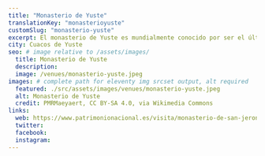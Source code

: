 ```yaml
---
title: "Monasterio de Yuste"
translationKey: "monasterioyuste"
customSlug: "monasterio-yuste"
excerpt: El monasterio de Yuste es mundialmente conocido por ser el último lugar de descanso del emperador Carlos V. Durante la visita al monasterio, se pueden ver el Salón del Rey, la iglesia y los claustros gótico y renacentista.
city: Cuacos de Yuste
seo: # image relative to /assets/images/
  title: Monasterio de Yuste
  description:
  image: /venues/monasterio-yuste.jpeg
images: # complete path for eleventy img srcset output, alt required
  featured: ./src/assets/images/venues/monasterio-yuste.jpeg
  alt: Monasterio de Yuste
  credit: PMRMaeyaert, CC BY-SA 4.0, via Wikimedia Commons
links:
  web: https://www.patrimonionacional.es/visita/monasterio-de-san-jeronimo-de-yuste
  twitter:
  facebook:
  instagram:
---
```


